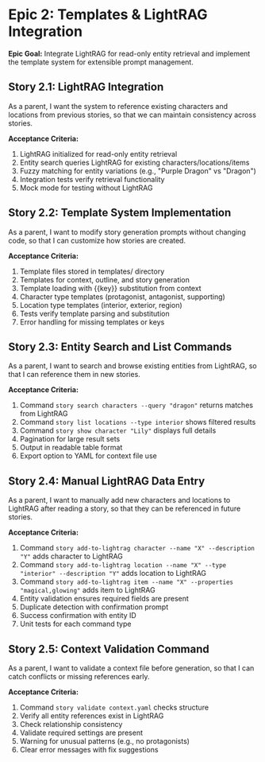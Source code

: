 # Epic 2: Templates & LightRAG Integration

**Epic Goal:** Integrate LightRAG for read-only entity retrieval and implement the template system for extensible prompt management.

## Story 2.1: LightRAG Integration

As a parent,
I want the system to reference existing characters and locations from previous stories,
so that we can maintain consistency across stories.

**Acceptance Criteria:**

1. LightRAG initialized for read-only entity retrieval
2. Entity search queries LightRAG for existing characters/locations/items
3. Fuzzy matching for entity variations (e.g., "Purple Dragon" vs "Dragon")
4. Integration tests verify retrieval functionality
5. Mock mode for testing without LightRAG

## Story 2.2: Template System Implementation

As a parent,
I want to modify story generation prompts without changing code,
so that I can customize how stories are created.

**Acceptance Criteria:**

1. Template files stored in templates/ directory
2. Templates for context, outline, and story generation
3. Template loading with {{key}} substitution from context
4. Character type templates (protagonist, antagonist, supporting)
5. Location type templates (interior, exterior, region)
6. Tests verify template parsing and substitution
7. Error handling for missing templates or keys

## Story 2.3: Entity Search and List Commands

As a parent,
I want to search and browse existing entities from LightRAG,
so that I can reference them in new stories.

**Acceptance Criteria:**

1. Command `story search characters --query "dragon"` returns matches from LightRAG
2. Command `story list locations --type interior` shows filtered results
3. Command `story show character "Lily"` displays full details
4. Pagination for large result sets
5. Output in readable table format
6. Export option to YAML for context file use

## Story 2.4: Manual LightRAG Data Entry

As a parent,
I want to manually add new characters and locations to LightRAG after reading a story,
so that they can be referenced in future stories.

**Acceptance Criteria:**

1. Command `story add-to-lightrag character --name "X" --description "Y"` adds character to LightRAG
2. Command `story add-to-lightrag location --name "X" --type "interior" --description "Y"` adds location to LightRAG
3. Command `story add-to-lightrag item --name "X" --properties "magical,glowing"` adds item to LightRAG
4. Entity validation ensures required fields are present
5. Duplicate detection with confirmation prompt
6. Success confirmation with entity ID
7. Unit tests for each command type

## Story 2.5: Context Validation Command

As a parent,
I want to validate a context file before generation,
so that I can catch conflicts or missing references early.

**Acceptance Criteria:**

1. Command `story validate context.yaml` checks structure
2. Verify all entity references exist in LightRAG
3. Check relationship consistency
4. Validate required settings are present
5. Warning for unusual patterns (e.g., no protagonists)
6. Clear error messages with fix suggestions
